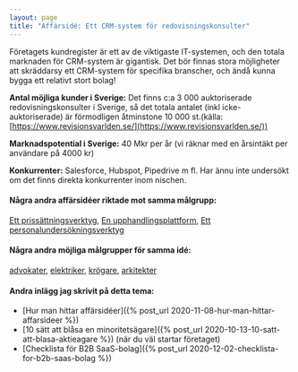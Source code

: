 ```yaml
---
layout: page
title: "Affärsidé: Ett CRM-system för redovisningskonsulter"
---
```

Företagets kundregister är ett av de viktigaste IT-systemen, och den totala marknaden för CRM-system är gigantisk. Det bör finnas stora möjligheter att skräddarsy ett CRM-system för specifika branscher, och ändå kunna bygga ett relativt stort bolag!

**Antal möjliga kunder i Sverige:** Det finns c:a 3 000 auktoriserade redovisningskonsulter i Sverige, så det totala antalet (inkl icke-auktoriserade) är förmodligen åtminstone 10 000 st.(källa: [https://www.revisionsvarlden.se/](https://www.revisionsvarlden.se/))

**Marknadspotential i Sverige:** 40 Mkr per år (vi räknar med en årsintäkt per användare på 4000 kr)

**Konkurrenter:** Salesforce, Hubspot, Pipedrive m fl. Har ännu inte undersökt om det finns direkta konkurrenter inom nischen.

#### Några andra affärsidéer riktade mot samma målgrupp:
[Ett prissättningsverktyg](/affarsideer/ett-prissattningsverktyg-for-redovisningskonsulter/), [En upphandlingsplattform](/affarsideer/en-upphandlingsplattform-for-redovisningskonsulter/), [Ett personalundersökningsverktyg](/affarsideer/ett-personalundersokningsverktyg-for-redovisningskonsulter/)


#### Några andra möjliga målgrupper för samma idé:
[advokater](/affarsideer/ett-crm-system-for-advokater/), [elektriker](/affarsideer/ett-crm-system-for-elektriker/), [krögare](/affarsideer/ett-crm-system-for-krogare/), [arkitekter](/affarsideer/ett-crm-system-for-arkitekter/)

#### Andra inlägg jag skrivit på detta tema:
- [Hur man hittar affärsidéer]({% post_url 2020-11-08-hur-man-hittar-affarsideer %})
- [10 sätt att blåsa en minoritetsägare]({% post_url 2020-10-13-10-satt-att-blasa-aktieagare %}) (när du väl startar företaget)
- [Checklista för B2B SaaS-bolag]({% post_url 2020-12-02-checklista-for-b2b-saas-bolag %})

